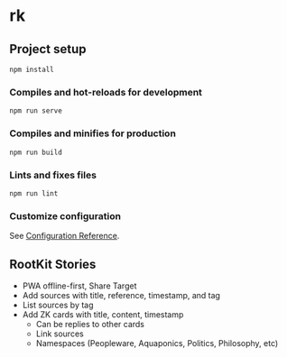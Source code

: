 # rk

## Project setup
```
npm install
```

### Compiles and hot-reloads for development
```
npm run serve
```

### Compiles and minifies for production
```
npm run build
```

### Lints and fixes files
```
npm run lint
```

### Customize configuration
See [Configuration Reference](https://cli.vuejs.org/config/).

## RootKit Stories

* PWA offline-first, Share Target
* Add sources with title, reference, timestamp, and tag
* List sources by tag
* Add ZK cards with title, content, timestamp
	* Can be replies to other cards
	* Link sources
	* Namespaces (Peopleware, Aquaponics, Politics, Philosophy, etc)

